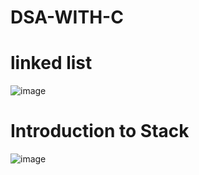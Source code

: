# DSA-WITH-C


<h1>linked list</h1>

![image](https://github.com/cshovik/DSA-WITH-C/assets/113230439/592e0979-a9ea-450c-b4e0-f51e5aff96c2)

<h1>Introduction to Stack </h1>

![image](https://github.com/cshovik/DSA-WITH-C/assets/113230439/d6cbcfec-f059-49ed-a23e-2e36e068353e)





